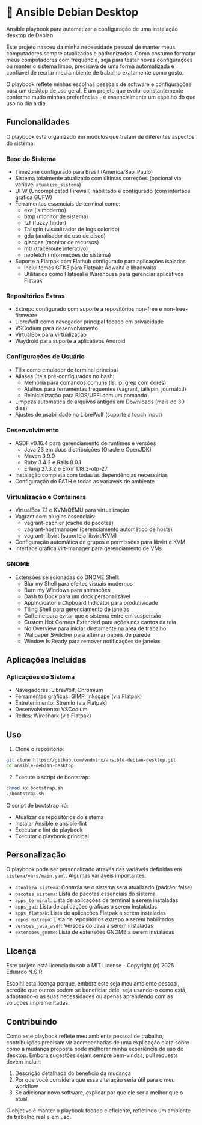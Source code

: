 # 🔧 Ansible Debian Desktop

Ansible playbook para automatizar a configuração de uma instalação desktop de Debian

Este projeto nasceu da minha necessidade pessoal de manter meus computadores sempre atualizados e padronizados. Como costumo formatar meus computadores com frequência, seja para testar novas configurações ou manter o sistema limpo, precisava de uma forma automatizada e confiável de recriar meu ambiente de trabalho exatamente como gosto.

O playbook reflete minhas escolhas pessoais de software e configurações para um desktop de uso geral. É um projeto que evolui constantemente conforme mudo minhas preferências - é essencialmente um espelho do que uso no dia a dia.

## Funcionalidades

O playbook está organizado em módulos que tratam de diferentes aspectos do sistema:

### Base do Sistema
- Timezone configurado para Brasil (America/Sao_Paulo)
- Sistema totalmente atualizado com últimas correções (opcional via variável `atualiza_sistema`)
- UFW (Uncomplicated Firewall) habilitado e configurado (com interface gráfica GUFW)
- Ferramentas essenciais de terminal como:
  - exa (ls moderno)
  - btop (monitor de sistema)
  - fzf (fuzzy finder)
  - Tailspin (visualizador de logs colorido)
  - gdu (analisador de uso de disco)
  - glances (monitor de recursos)
  - mtr (traceroute interativo)
  - neofetch (informações do sistema)
- Suporte a Flatpak com Flathub configurado para aplicações isoladas
  - Inclui temas GTK3 para Flatpak: Adwaita e libadwaita
  - Utilitários como Flatseal e Warehouse para gerenciar aplicativos Flatpak

### Repositórios Extras
- Extrepo configurado com suporte a repositórios non-free e non-free-firmware
- LibreWolf como navegador principal focado em privacidade
- VSCodium para desenvolvimento
- VirtualBox para virtualização
- Waydroid para suporte a aplicativos Android

### Configurações de Usuário
- Tilix como emulador de terminal principal
- Aliases úteis pré-configurados no bash:
  - Melhoria para comandos comuns (ls, ip, grep com cores)
  - Atalhos para ferramentas frequentes (vagrant, tailspin, journalctl)
  - Reinicialização para BIOS/UEFI com um comando
- Limpeza automática de arquivos antigos em Downloads (mais de 30 dias)
- Ajustes de usabilidade no LibreWolf (suporte a touch input)

### Desenvolvimento
- ASDF v0.16.4 para gerenciamento de runtimes e versões
  - Java 23 em duas distribuições (Oracle e OpenJDK)
  - Maven 3.9.9
  - Ruby 3.4.2 e Rails 8.0.1
  - Erlang 27.3.2 e Elixir 1.18.3-otp-27
- Instalação completa com todas as dependências necessárias
- Configuração do PATH e todas as variáveis de ambiente

### Virtualização e Containers
- VirtualBox 7.1 e KVM/QEMU para virtualização
- Vagrant com plugins essenciais:
  - vagrant-cachier (cache de pacotes)
  - vagrant-hostmanager (gerenciamento automático de hosts)
  - vagrant-libvirt (suporte a libvirt/KVM)
- Configuração automática de grupos e permissões para libvirt e KVM
- Interface gráfica virt-manager para gerenciamento de VMs

### GNOME
- Extensões selecionadas do GNOME Shell:
  - Blur my Shell para efeitos visuais modernos
  - Burn my Windows para animações
  - Dash to Dock para um dock personalizável
  - AppIndicator e Clipboard Indicator para produtividade
  - Tiling Shell para gerenciamento de janelas
  - Caffeine para evitar que o sistema entre em suspensão
  - Custom Hot Corners Extended para ações nos cantos da tela
  - No Overview para iniciar diretamente na área de trabalho
  - Wallpaper Switcher para alternar papéis de parede
  - Window Is Ready para remover notificações de janelas

## Aplicações Incluídas

### Aplicações do Sistema
- Navegadores: LibreWolf, Chromium
- Ferramentas gráficas: GIMP, Inkscape (via Flatpak)
- Entretenimento: Stremio (via Flatpak)
- Desenvolvimento: VSCodium
- Redes: Wireshark (via Flatpak)

## Uso

1. Clone o repositório:
```bash
git clone https://github.com/vndmtrx/ansible-debian-desktop.git
cd ansible-debian-desktop
```

2. Execute o script de bootstrap:
```bash
chmod +x bootstrap.sh
./bootstrap.sh
```

O script de bootstrap irá:
- Atualizar os repositórios do sistema
- Instalar Ansible e ansible-lint
- Executar o lint do playbook
- Executar o playbook principal

## Personalização

O playbook pode ser personalizado através das variáveis definidas em `sistema/vars/main.yaml`. Algumas variáveis importantes:

- `atualiza_sistema`: Controla se o sistema será atualizado (padrão: false)
- `pacotes_sistema`: Lista de pacotes essenciais do sistema
- `apps_terminal`: Lista de aplicações de terminal a serem instaladas
- `apps_gui`: Lista de aplicações gráficas a serem instaladas
- `apps_flatpak`: Lista de aplicações Flatpak a serem instaladas
- `repos_extrepo`: Lista de repositórios extrepo a serem habilitados
- `versoes_java_asdf`: Versões do Java a serem instaladas
- `extensoes_gnome`: Lista de extensões GNOME a serem instaladas

## Licença

Este projeto está licenciado sob a MIT License - Copyright (c) 2025 Eduardo N.S.R.

Escolhi esta licença porque, embora este seja meu ambiente pessoal, acredito que outros podem se beneficiar dele, seja usando-o como está, adaptando-o às suas necessidades ou apenas aprendendo com as soluções implementadas.

## Contribuindo

Como este playbook reflete meu ambiente pessoal de trabalho, contribuições precisam vir acompanhadas de uma explicação clara sobre como a mudança proposta pode melhorar minha experiência de uso do desktop. Embora sugestões sejam sempre bem-vindas, pull requests devem incluir:

1. Descrição detalhada do benefício da mudança
2. Por que você considera que essa alteração seria útil para o meu workflow
3. Se adicionar novo software, explicar por que ele seria melhor que o atual

O objetivo é manter o playbook focado e eficiente, refletindo um ambiente de trabalho real e em uso.